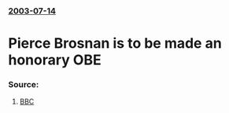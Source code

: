 ### [2003-07-14](/news/2003/07/14/index.md)

#  Pierce Brosnan is to be made an honorary OBE 




### Source:

1. [BBC](http://news.bbc.co.uk/2/hi/entertainment/3065797.stm)
